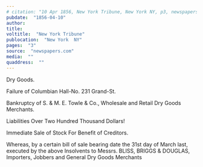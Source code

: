 ```yaml
---
# citation: "10 Apr 1856, New York Tribune, New York NY, p3, newspapers.com."
pubdate:  "1856-04-10"
author: 
title: 
voltitle:  "New York Tribune"
publocation:  "New York  NY"
pages:  "3"
source:  "newspapers.com"
media:  ""
quaddress:  ""
---
```

Dry Goods. 

Failure of Columbian Hall-No. 231 Grand-St.

Bankruptcy of S. & M. E. Towle & Co., Wholesale and Retail Dry Goods Merchants.

Liabilities Over Two Hundred Thousand Dollars!

Immediate Sale of Stock For Benefit of Creditors.

Whereas, by a certain bill of sale bearing date the 31st day of March last, executed by the above Insolvents to Messrs. BLISS, BRIGGS & DOUGLAS, Importers, Jobbers and General Dry Goods Merchants


